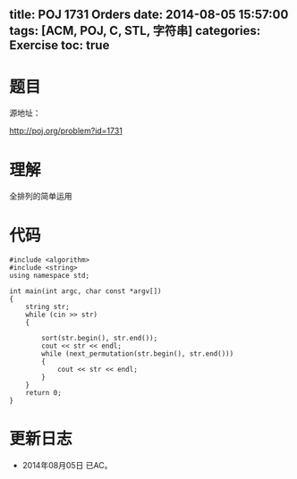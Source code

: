 ﻿title: POJ 1731 Orders
date: 2014-08-05 15:57:00
tags: [ACM, POJ, C, STL, 字符串]
categories: Exercise
toc: true
---
# 题目
源地址：

http://poj.org/problem?id=1731

# 理解
全排列的简单运用

<!-- more -->

# 代码
```#include <iostream>
#include <algorithm>
#include <string>
using namespace std;

int main(int argc, char const *argv[])
{
    string str;
    while (cin >> str)
    {

        sort(str.begin(), str.end());
        cout << str << endl;
        while (next_permutation(str.begin(), str.end()))
        {
            cout << str << endl;
        }
    }
    return 0;
}
```	
# 更新日志
- 2014年08月05日 已AC。